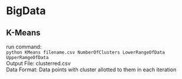 # BigData
## K-Means
 run command:  
 `python KMeans filename.csv NumberOfClusters LowerRangeOfData UpperRamgeOfData`  
 Output File: clusterred.csv  
 Data Format: Data points with cluster allotted to them in each iteration
